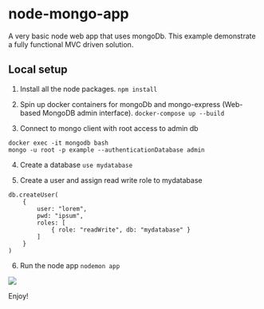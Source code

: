 # node-mongo-app
A very basic node web app that uses mongoDb. This example demonstrate a fully functional MVC driven solution. 

## Local setup
1. Install all the node packages.
``` npm install ```

2. Spin up docker containers for mongoDb and mongo-express (Web-based MongoDB admin interface).
``` docker-compose up --build ```

3. Connect to mongo client with root access to admin db
``` 
docker exec -it mongodb bash 
mongo -u root -p example --authenticationDatabase admin 
```

4. Create a database
``` use mydatabase ```

5. Create a user and assign read write role to mydatabase
```
db.createUser(
    {
        user: "lorem",
        pwd: "ipsum",
        roles: [
            { role: "readWrite", db: "mydatabase" }
        ]
    }
)
```

6. Run the node app
``` nodemon app ```



<img src="Architecture.jpg" />

Enjoy!



